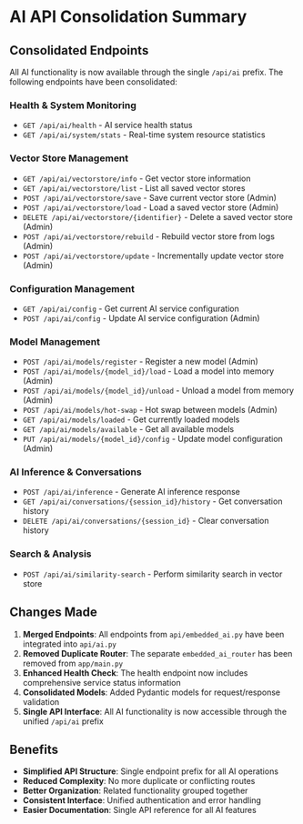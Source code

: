 # AI API Consolidation Summary

## Consolidated Endpoints

All AI functionality is now available through the single `/api/ai` prefix. The following endpoints have been consolidated:

### Health & System Monitoring
- `GET /api/ai/health` - AI service health status
- `GET /api/ai/system/stats` - Real-time system resource statistics

### Vector Store Management
- `GET /api/ai/vectorstore/info` - Get vector store information
- `GET /api/ai/vectorstore/list` - List all saved vector stores
- `POST /api/ai/vectorstore/save` - Save current vector store (Admin)
- `POST /api/ai/vectorstore/load` - Load a saved vector store (Admin)
- `DELETE /api/ai/vectorstore/{identifier}` - Delete a saved vector store (Admin)
- `POST /api/ai/vectorstore/rebuild` - Rebuild vector store from logs (Admin)
- `POST /api/ai/vectorstore/update` - Incrementally update vector store (Admin)

### Configuration Management
- `GET /api/ai/config` - Get current AI service configuration
- `POST /api/ai/config` - Update AI service configuration (Admin)

### Model Management
- `POST /api/ai/models/register` - Register a new model (Admin)
- `POST /api/ai/models/{model_id}/load` - Load a model into memory (Admin)
- `POST /api/ai/models/{model_id}/unload` - Unload a model from memory (Admin)
- `POST /api/ai/models/hot-swap` - Hot swap between models (Admin)
- `GET /api/ai/models/loaded` - Get currently loaded models
- `GET /api/ai/models/available` - Get all available models
- `PUT /api/ai/models/{model_id}/config` - Update model configuration (Admin)

### AI Inference & Conversations
- `POST /api/ai/inference` - Generate AI inference response
- `GET /api/ai/conversations/{session_id}/history` - Get conversation history
- `DELETE /api/ai/conversations/{session_id}` - Clear conversation history

### Search & Analysis
- `POST /api/ai/similarity-search` - Perform similarity search in vector store

## Changes Made

1. **Merged Endpoints**: All endpoints from `api/embedded_ai.py` have been integrated into `api/ai.py`
2. **Removed Duplicate Router**: The separate `embedded_ai_router` has been removed from `app/main.py`
3. **Enhanced Health Check**: The health endpoint now includes comprehensive service status information
4. **Consolidated Models**: Added Pydantic models for request/response validation
5. **Single API Interface**: All AI functionality is now accessible through the unified `/api/ai` prefix

## Benefits

- **Simplified API Structure**: Single endpoint prefix for all AI operations
- **Reduced Complexity**: No more duplicate or conflicting routes
- **Better Organization**: Related functionality grouped together
- **Consistent Interface**: Unified authentication and error handling
- **Easier Documentation**: Single API reference for all AI features